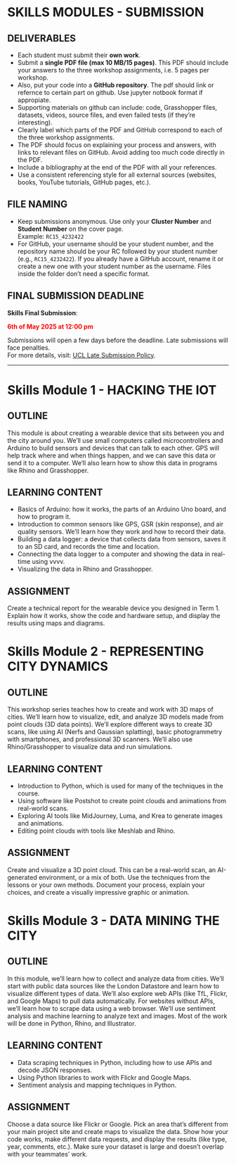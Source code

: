 # SKILLS MODULES - SUBMISSION

## DELIVERABLES
- Each student must submit their **own work**.
- Submit a **single PDF file (max 10 MB/15 pages)**. This PDF should include your answers to the three workshop assignments, i.e. 5 pages per workshop. 
- Also, put your code into a **GitHub repository**. The pdf should link or refernce to certain part on github. Use jupyter notbook format if appropiate. 
- Supporting materials on github can include: code, Grasshopper files, datasets, videos, source files, and even failed tests (if they’re interesting).
- Clearly label which parts of the PDF and GitHub correspond to each of the three workshop assignments.
- The PDF should focus on explaining your process and answers, with links to relevant files on GitHub. Avoid adding too much code directly in the PDF.
- Include a bibliography at the end of the PDF with all your references.
- Use a consistent referencing style for all external sources (websites, books, YouTube tutorials, GitHub pages, etc.).

## FILE NAMING
- Keep submissions anonymous. Use only your **Cluster Number** and **Student Number** on the cover page.  
  Example: `RC15_4232422`
- For GitHub, your username should be your student number, and the repository name should be your RC followed by your student number (e.g., `RC15_4232422`). If you already have a GitHub account, rename it or create a new one with your student number as the username. Files inside the folder don’t need a specific format.

## FINAL SUBMISSION DEADLINE
**Skills Final Submission**:  

<b style="color:red;">**6th of May 2025 at 12:00 pm**</b>	

  Submissions will open a few days before the deadline. Late submissions will face penalties.  
  For more details, visit: [UCL Late Submission Policy](https://www.ucl.ac.uk/arts-sciences/current/assessment/latesubmission).

---

# Skills Module 1 - HACKING THE IOT

## OUTLINE
This module is about creating a wearable device that sits between you and the city around you. We’ll use small computers called microcontrollers and Arduino to build sensors and devices that can talk to each other. GPS will help track where and when things happen, and we can save this data or send it to a computer. We’ll also learn how to show this data in programs like Rhino and Grasshopper.

## LEARNING CONTENT
- Basics of Arduino: how it works, the parts of an Arduino Uno board, and how to program it.
- Introduction to common sensors like GPS, GSR (skin response), and air quality sensors. We’ll learn how they work and how to record their data.
- Building a data logger: a device that collects data from sensors, saves it to an SD card, and records the time and location.
- Connecting the data logger to a computer and showing the data in real-time using vvvv.
- Visualizing the data in Rhino and Grasshopper.

## ASSIGNMENT
Create a technical report for the wearable device you designed in Term 1. Explain how it works, show the code and hardware setup, and display the results using maps and diagrams.

# Skills Module 2 - REPRESENTING CITY DYNAMICS

## OUTLINE
This workshop series teaches how to create and work with 3D maps of cities. We’ll learn how to visualize, edit, and analyze 3D models made from point clouds (3D data points). We’ll explore different ways to create 3D scans, like using AI (Nerfs and Gaussian splatting), basic photogrammetry with smartphones, and professional 3D scanners. We’ll also use Rhino/Grasshopper to visualize data and run simulations.

## LEARNING CONTENT
- Introduction to Python, which is used for many of the techniques in the course.
- Using software like Postshot to create point clouds and animations from real-world scans.
- Exploring AI tools like MidJourney, Luma, and Krea to generate images and animations.
- Editing point clouds with tools like Meshlab and Rhino.

## ASSIGNMENT
Create and visualize a 3D point cloud. This can be a real-world scan, an AI-generated environment, or a mix of both. Use the techniques from the lessons or your own methods. Document your process, explain your choices, and create a visually impressive graphic or animation.

# Skills Module 3 - DATA MINING THE CITY

## OUTLINE
In this module, we’ll learn how to collect and analyze data from cities. We’ll start with public data sources like the London Datastore and learn how to visualize different types of data. We’ll also explore web APIs (like TfL, Flickr, and Google Maps) to pull data automatically. For websites without APIs, we’ll learn how to scrape data using a web browser. We’ll use sentiment analysis and machine learning to analyze text and images. Most of the work will be done in Python, Rhino, and Illustrator.

## LEARNING CONTENT
- Data scraping techniques in Python, including how to use APIs and decode JSON responses.
- Using Python libraries to work with Flickr and Google Maps.
- Sentiment analysis and mapping techniques in Python.

## ASSIGNMENT
Choose a data source like Flickr or Google. Pick an area that’s different from your main project site and create maps to visualize the data. Show how your code works, make different data requests, and display the results (like type, year, comments, etc.). Make sure your dataset is large and doesn’t overlap with your teammates’ work.